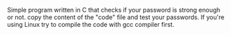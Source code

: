 Simple program written in C that checks if your password is strong enough or not.
copy the content of the "code" file and test your passwords.
If you're using Linux try to compile the code with gcc compiler first.
